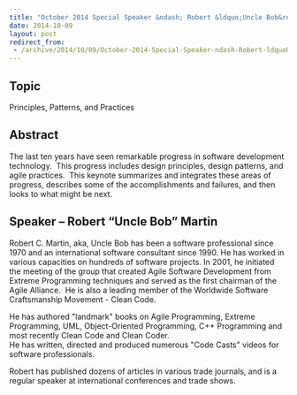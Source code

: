 ```yaml
---
title: "October 2014 Special Speaker &ndash; Robert &ldquo;Uncle Bob&rdquo; Martin"
date: 2014-10-09
layout: post
redirect_from:
 - /archive/2014/10/09/October-2014-Special-Speaker-ndash-Robert-ldquoUncle-Bobrdquo-Martin.aspx/index.html
---
```


## Topic

Principles, Patterns, and Practices

## Abstract

The last ten years have seen remarkable progress in software development technology.  This progress includes design principles, design patterns, and agile practices.  This keynote summarizes and integrates these areas of progress, describes some of the accomplishments and failures, and then looks to what might be next.

## Speaker – Robert “Uncle Bob” Martin

Robert C. Martin, aka, Uncle Bob has been a software professional since 1970 and an international software consultant since 1990. He has worked in various capacities on hundreds of software projects. In 2001, he initiated the meeting of the group that created Agile Software Development from Extreme Programming techniques and served as the first chairman of the Agile Alliance.  He is also a leading member of the Worldwide Software Craftsmanship Movement - Clean Code.

He has authored "landmark" books on Agile Programming, Extreme Programming, UML, Object-Oriented Programming, C++ Programming and most recently Clean Code and Clean Coder.      
He has written, directed and produced numerous "Code Casts" videos for software professionals.

Robert has published dozens of articles in various trade journals, and is a regular speaker at international conferences and trade shows.
